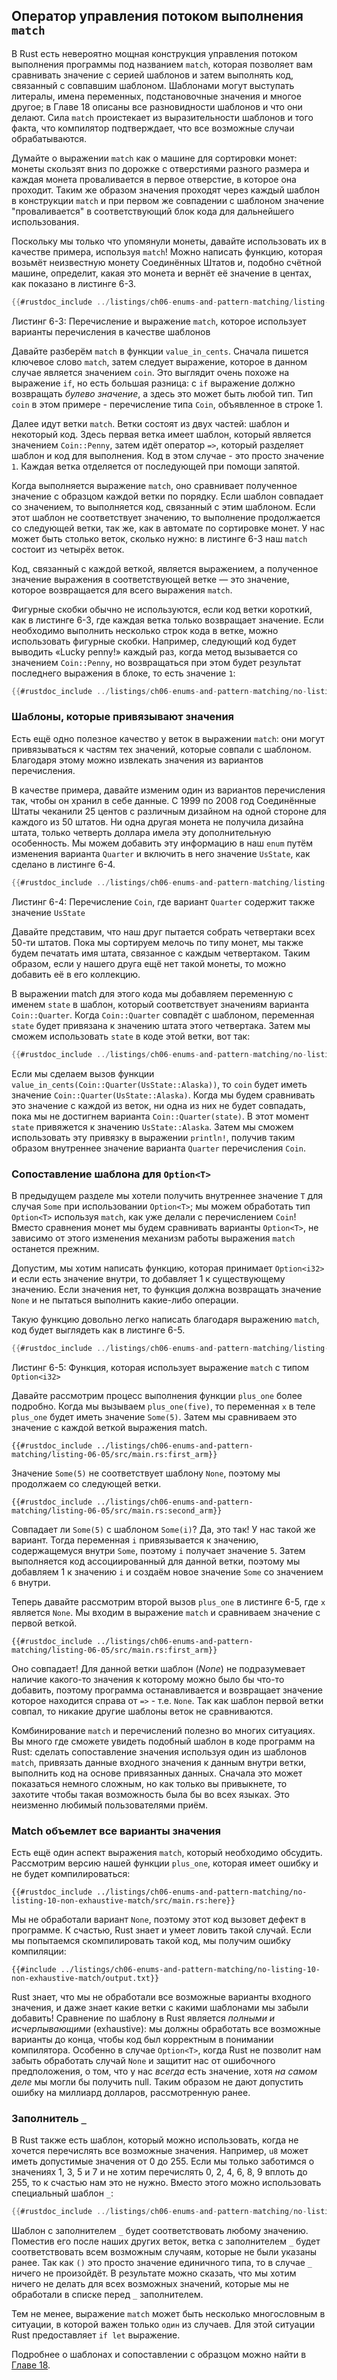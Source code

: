 ## Оператор управления потоком выполнения `match`

В Rust есть невероятно мощная конструкция управления потоком выполнения программы под названием `match`, которая позволяет вам сравнивать значение с серией шаблонов и затем выполнять код, связанный с совпавшим шаблоном. Шаблонами могут выступать литералы, имена переменных, подстановочные значения и многое другое; в Главе 18 описаны все разновидности шаблонов и что они делают. Сила `match` проистекает из выразительности шаблонов и того факта, что компилятор подтверждает, что все возможные случаи обрабатываются.

Думайте о выражении `match` как о машине для сортировки монет: монеты скользят вниз по дорожке с отверстиями разного размера и каждая монета проваливается в первое отверстие, в которое она проходит. Таким же образом значения проходят через каждый шаблон в конструкции `match` и при первом же совпадении с шаблоном значение "проваливается" в соответствующий блок кода для дальнейшего использования.

Поскольку мы только что упомянули монеты, давайте использовать их в качестве примера, используя `match`! Можно написать функцию, которая возьмёт неизвестную монету Соединённых Штатов и, подобно счётной машине, определит, какая это монета и вернёт её значение в центах, как показано в листинге 6-3.

```rust
{{#rustdoc_include ../listings/ch06-enums-and-pattern-matching/listing-06-03/src/main.rs:here}}
```

<span class="caption">Листинг 6-3: Перечисление и выражение <code>match</code>, которое использует варианты перечисления в качестве шаблонов</span>

Давайте разберём `match` в функции `value_in_cents`. Сначала пишется ключевое слово `match`, затем следует выражение, которое в данном случае является значением `coin`. Это выглядит очень похоже на выражение `if`, но есть большая разница: с `if` выражение должно возвращать <em>булево значение</em>, а здесь это может быть любой тип. Тип `coin` в этом примере - перечисление типа `Coin`, объявленное в строке 1.

Далее идут ветки `match`. Ветки состоят из двух частей: шаблон и некоторый код. Здесь первая ветка имеет шаблон, который является значением `Coin::Penny`, затем идёт оператор `=>`, который разделяет шаблон и код для выполнения. Код в этом случае - это просто значение `1`. Каждая ветка отделяется от последующей при помощи запятой.

Когда выполняется выражение `match`, оно сравнивает полученное значение с образцом каждой ветки по порядку. Если шаблон совпадает со значением, то выполняется код, связанный с этим шаблоном. Если этот шаблон не соответствует значению, то выполнение продолжается со следующей ветки, так же, как в автомате по сортировке монет. У нас может быть столько веток, сколько нужно: в листинге 6-3 наш `match` состоит из четырёх веток.

Код, связанный с каждой веткой, является выражением, а полученное значение выражения в соответствующей ветке — это значение, которое возвращается для всего выражения `match`.

Фигурные скобки обычно не используются, если код ветки короткий, как в листинге 6-3, где каждая ветка только возвращает значение. Если необходимо выполнить несколько строк кода в ветке, можно использовать фигурные скобки. Например, следующий код будет выводить «Lucky penny!» каждый раз, когда метод вызывается со значением `Coin::Penny`, но возвращаться при этом будет результат последнего выражения в блоке, то есть значение `1`:

```rust
{{#rustdoc_include ../listings/ch06-enums-and-pattern-matching/no-listing-08-match-arm-multiple-lines/src/main.rs:here}}
```

### Шаблоны, которые привязывают значения

Есть ещё одно полезное качество у веток в выражении <code>match</code>: они могут привязываться к частям тех значений, которые совпали с шаблоном. Благодаря этому можно извлекать значения из вариантов перечисления.

В качестве примера, давайте изменим один из вариантов перечисления так, чтобы он хранил в себе данные. С 1999 по 2008 год Соединённые Штаты чеканили 25 центов с различным дизайном на одной стороне для каждого из 50 штатов. Ни одна другая монета не получила дизайна штата, только четверть доллара имела эту дополнительную особенность. Мы можем добавить эту информацию в наш `enum` путём изменения варианта `Quarter` и включить в него значение `UsState`, как сделано в листинге 6-4.

```rust
{{#rustdoc_include ../listings/ch06-enums-and-pattern-matching/listing-06-04/src/main.rs:here}}
```

<span class="caption">Листинг 6-4: Перечисление <code>Coin</code>, где вариант <code>Quarter</code> содержит также значение <code>UsState</code></span>

Давайте представим, что наш друг пытается собрать четвертаки всех 50-ти штатов. Пока мы сортируем мелочь по типу монет, мы также будем печатать имя штата, связанное с каждым четвертаком. Таким образом, если у нашего друга ещё нет такой монеты, то можно добавить её в его коллекцию.

В выражении match для этого кода мы добавляем переменную с именем `state` в шаблон, который соответствует значениям варианта `Coin::Quarter`. Когда `Coin::Quarter` совпадёт с шаблоном, переменная `state` будет привязана к значению штата этого четвертака. Затем мы сможем использовать `state` в коде этой ветки, вот так:

```rust
{{#rustdoc_include ../listings/ch06-enums-and-pattern-matching/no-listing-09-variable-in-pattern/src/main.rs:here}}
```

Если мы сделаем вызов функции `value_in_cents(Coin::Quarter(UsState::Alaska))`, то `coin` будет иметь значение `Coin::Quarter(UsState::Alaska)`. Когда мы будем сравнивать это значение с каждой из веток, ни одна из них не будет совпадать, пока мы не достигнем варианта `Coin::Quarter(state)`. В этот момент `state` привяжется к значению `UsState::Alaska`. Затем мы сможем использовать эту привязку в выражении `println!`, получив таким образом внутреннее значение варианта `Quarter` перечисления `Coin`.

### Сопоставление шаблона для `Option<T>`

В предыдущем разделе мы хотели получить внутреннее значение `T` для случая `Some` при использовании `Option<T>`; мы можем обработать тип `Option<T>` используя `match`, как уже делали с перечислением `Coin`! Вместо сравнения монет мы будем сравнивать варианты `Option<T>`, не зависимо от этого изменения механизм работы выражения `match` останется прежним.

Допустим, мы хотим написать функцию, которая принимает `Option<i32>` и если есть значение внутри, то добавляет 1 к существующему значению. Если значения нет, то функция должна возвращать значение `None` и не пытаться выполнить какие-либо операции.

Такую функцию довольно легко написать благодаря выражению `match`, код будет выглядеть как в листинге 6-5.

```rust
{{#rustdoc_include ../listings/ch06-enums-and-pattern-matching/listing-06-05/src/main.rs:here}}
```

<span class="caption">Листинг 6-5: Функция, которая использует выражение <code>match</code> с типом <code>Option&lt;i32&gt;</code></span>

Давайте рассмотрим процесс выполнения функции `plus_one` более подробно. Когда мы вызываем `plus_one(five)`, то переменная `x` в теле `plus_one` будет иметь значение `Some(5)`. Затем мы сравниваем это значение с каждой веткой выражения match.

```rust,ignore
{{#rustdoc_include ../listings/ch06-enums-and-pattern-matching/listing-06-05/src/main.rs:first_arm}}
```

Значение `Some(5)` не соответствует шаблону `None`, поэтому мы продолжаем со следующей ветки.

```rust,ignore
{{#rustdoc_include ../listings/ch06-enums-and-pattern-matching/listing-06-05/src/main.rs:second_arm}}
```

Совпадает ли `Some(5)` с шаблоном `Some(i)`? Да, это так! У нас такой же вариант. Тогда переменная `i` привязывается к значению, содержащемуся внутри `Some`, поэтому `i` получает значение `5`. Затем выполняется код ассоциированный для данной ветки, поэтому мы добавляем 1 к значению `i` и создаём новое значение `Some` со значением `6` внутри.

Теперь давайте рассмотрим второй вызов `plus_one` в листинге 6-5, где `x` является `None`. Мы входим в выражение `match` и сравниваем значение с первой веткой.

```rust,ignore
{{#rustdoc_include ../listings/ch06-enums-and-pattern-matching/listing-06-05/src/main.rs:first_arm}}
```

Оно совпадает! Для данной ветки шаблон (<em>None</em>) не подразумевает наличие какого-то значения к которому можно было бы что-то добавить, поэтому программа останавливается и возвращает значение которое находится справа от `=>` - т.е. `None`. Так как шаблон первой ветки совпал, то никакие другие шаблоны веток не сравниваются.

Комбинирование `match` и перечислений полезно во многих ситуациях. Вы много где сможете увидеть подобный шаблон в коде программ на Rust: сделать сопоставление значения используя один из шаблонов `match`, привязать данные входного значения к данным внутри ветки, выполнить код на основе привязанных данных. Сначала это может показаться немного сложным, но как только вы привыкнете, то захотите чтобы такая возможность была бы во всех языках. Это неизменно любимый пользователями приём.

### Match объемлет все варианты значения

Есть ещё один аспект выражения `match`, который необходимо обсудить. Рассмотрим версию нашей функции `plus_one`, которая имеет ошибку и не будет компилироваться:

```rust,ignore,does_not_compile
{{#rustdoc_include ../listings/ch06-enums-and-pattern-matching/no-listing-10-non-exhaustive-match/src/main.rs:here}}
```

Мы не обработали вариант `None`, поэтому этот код вызовет дефект в программе. К счастью, Rust знает и умеет ловить такой случай. Если мы попытаемся скомпилировать такой код, мы получим ошибку компиляции:

```console
{{#include ../listings/ch06-enums-and-pattern-matching/no-listing-10-non-exhaustive-match/output.txt}}
```

Rust знает, что мы не обработали все возможные варианты входного значения, и даже знает какие ветки с какими шаблонами мы забыли добавить! Сравнение по шаблону в Rust является *полными и исчерпывающими* (exhaustive): мы должны обработать все возможные варианты до конца, чтобы код был корректным в понимании компилятора. Особенно в случае `Option<T>`, когда Rust не позволит нам забыть обработать случай `None` и защитит нас от ошибочного предположения, о том, что у нас *всегда* есть значение, хотя *на самом деле* мы могли бы получить null. Таким образом не дают допустить ошибку на миллиард долларов, рассмотренную ранее.

### Заполнитель `_`

В Rust также есть шаблон, который можно использовать, когда не хочется перечислять все возможные значения. Например, `u8` может иметь допустимые значения от 0 до 255. Если мы только заботимся о значениях 1, 3, 5 и 7 и не хотим перечислять 0, 2, 4, 6, 8, 9 вплоть до 255, то к счастью нам это не нужно. Вместо этого можно использовать специальный шаблон `_`:

```rust
{{#rustdoc_include ../listings/ch06-enums-and-pattern-matching/no-listing-11-underscore-placeholder/src/main.rs:here}}
```

Шаблон с заполнителем `_` будет соответствовать любому значению. Поместив его после наших других веток, ветка с заполнителем `_` будет соответствовать всем возможным случаям, которые не были указаны ранее. Так как `()` это просто значение единичного типа, то в случае `_` ничего не произойдёт. В результате можно сказать, что мы хотим ничего не делать для всех возможных значений, которые мы не обработали в списке перед `_` заполнителем.

Тем не менее, выражение `match` может быть несколько многословным в ситуации, в которой важен только <code>один</code> из случаев. Для этой ситуации Rust предоставляет `if let` выражение.

Подробнее о шаблонах и сопоставлении с образцом можно найти в [Главе 18](ch18-00-patterns.html).
